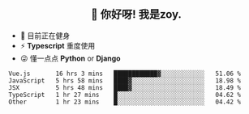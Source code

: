 <h2 align="center">👋 你好呀! 我是zoy.</h2>

- 🤔 目前正在健身
- ⚡ **Typescript** 重度使用
- 😜 懂一点点 **Python** or **Django**






<!--
**l-zoy/l-zoy** is a ✨ _special_ ✨ repository because its `README.md` (this file) appears on your GitHub profile.

Here are some ideas to get you started:

- 🔭 I’m currently working on ...
- 🌱 I’m currently learning ...
- 👯 I’m looking to collaborate on ...
- 🤔 I’m looking for help with ...
- 💬 Ask me about ...
- 📫 How to reach me: ...
- 😄 Pronouns: ...
- ⚡ Fun fact: ...
-->

<!--START_SECTION:waka-->
```text
Vue.js       16 hrs 3 mins   ████████████▓░░░░░░░░░░░░   51.06 % 
JavaScript   5 hrs 58 mins   ████▓░░░░░░░░░░░░░░░░░░░░   18.98 % 
JSX          5 hrs 48 mins   ████▓░░░░░░░░░░░░░░░░░░░░   18.49 % 
TypeScript   1 hr 27 mins    █░░░░░░░░░░░░░░░░░░░░░░░░   04.62 % 
Other        1 hr 23 mins    █░░░░░░░░░░░░░░░░░░░░░░░░   04.42 % 
```
<!--END_SECTION:waka-->
